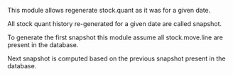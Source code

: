 This module allows regenerate stock.quant as it was for a given date.

All stock quant history re-generated for a given date are called
snapshot.

To generate the first snapshot this module assume all stock.move.line
are present in the database.

Next snapshot is computed based on the previous snapshot present in the
database.
